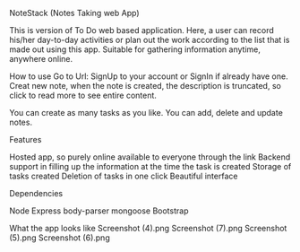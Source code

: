 NoteStack (Notes Taking web App)

This is version of To Do web based application. Here, a user can record his/her day-to-day activities or plan out the work according to the list that is made out using this app. Suitable for gathering information anytime, anywhere online.


How to use
Go to Url:
SignUp to your account or SignIn if already have one.
Creat new note, when the note is created, the description is truncated, so click to read more to see entire content.

You can create as many tasks as you like.
You can add, delete and update notes.


Features

Hosted app, so purely online available to everyone through the link
Backend support in filling up the information at the time the task is created
Storage of tasks created
Deletion of tasks in one click
Beautiful interface

Dependencies

Node
Express
body-parser
mongoose
Bootstrap

What the app looks like
Screenshot (4).png
Screenshot (7).png
Screenshot (5).png
Screenshot (6).png